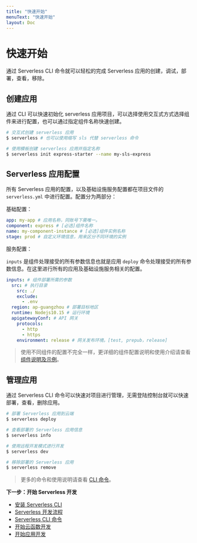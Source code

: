 ```yaml
---
title: "快速开始"
menuText: "快速开始"
layout: Doc
---
```


# 快速开始

通过 Serverless CLI 命令就可以轻松的完成 Serverless 应用的创建，调试，部署，查看，移除。

## 创建应用

通过 CLI 可以快速初始化 serverless 应用项目，可以选择使用交互式方式选择组件来进行配置，也可以通过指定组件名称快速创建。

```sh
# 交互式创建 serverless 应用
$ serverless # 也可以使用缩写 sls 代替 serverless 命令

# 使用模板创建 serverless 应用并指定名称
$ serverless init express-starter --name my-sls-express
```

## Serverless 应用配置

所有 Serverless 应用的配置，以及基础设施服务配置都在项目文件的 `serverless.yml` 中进行配置。配置分为两部分：

基础配置：

```yml
app: my-app # 应用名称，同账号下需唯一。
component: express # [必选]组件名称
name: my-component-instance # [必选]组件实例名称
stage: prod # 自定义环境信息，用来区分不同环境的实例
```

服务配置：

`inputs` 是组件处理接受的所有参数信息也就是应用 `deploy` 命令处理接受的所有参数信息。在这里进行所有的应用及基础设施服务相关的配置。

```yml
inputs: # 组件部署所需的参数
  src: # 执行目录
    src: ./
    exclude:
      - .env
  region: ap-guangzhou # 部署目标地区
  runtime: Nodejs10.15 # 运行环境
  apigatewayConf: # API 网关
    protocols:
      - http
      - https
    environment: release # 网关发布环境。[test, prepub，release]
```

> 使用不同组件的配置不完全一样，更详细的组件配置说明和使用介绍请查看[组件说明及示例](../components/README)。

## 管理应用

通过 Serverless CLI 命令可以快速对项目进行管理，无需登陆控制台就可以快速部署，查看，删除应用。

```sh
# 部署 Serverless 应用到云端
$ serverless deploy

# 查看部署的 Serverless 应用信息
$ serverless info

# 使用远程开发模式进行开发
$ serverless dev

# 移除部署的 Serverless 应用
$ serverless remove
```

> 更多的命令和使用说明请查看 [CLI 命令](./commands)。

**下一步：开始 Serverless 开发**

- [安装 Serverless CLI](./installation)
- [Serverless 开发流程](./workflow)
- [Serverless CLI 命令](./commands)
- [开始云函数开发](./function-dev)
- [开始应用开发](./components-dev)
